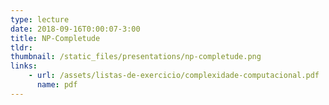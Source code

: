 ```yaml
---
type: lecture
date: 2018-09-16T0:00:07-3:00
title: NP-Completude
tldr: 
thumbnail: /static_files/presentations/np-completude.png
links: 
    - url: /assets/listas-de-exercicio/complexidade-computacional.pdf
      name: pdf
---
```


<!-- **Suggested Readings:**
- [Readings 1](http://example.com)
- [Readings 2](http://example.com) -->

